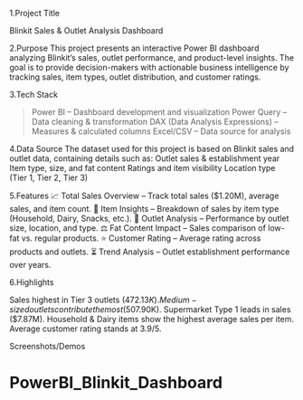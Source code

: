 1.Project Title

Blinkit Sales & Outlet Analysis Dashboard

2.Purpose
This project presents an interactive Power BI dashboard analyzing Blinkit’s sales, outlet performance, and product-level insights. The goal is to provide decision-makers with actionable business intelligence by tracking sales, item types, outlet distribution, and customer ratings.

3.Tech Stack
>Power BI – Dashboard development and visualization
>Power Query – Data cleaning & transformation
>DAX (Data Analysis Expressions) – Measures & calculated columns
>Excel/CSV – Data source for analysis

4.Data Source
The dataset used for this project is based on Blinkit sales and outlet data, containing details such as:
Outlet sales & establishment year
Item type, size, and fat content
Ratings and item visibility
Location type (Tier 1, Tier 2, Tier 3)

5.Features
📈 Total Sales Overview – Track total sales ($1.20M), average sales, and item count.
🛒 Item Insights – Breakdown of sales by item type (Household, Dairy, Snacks, etc.).
🏬 Outlet Analysis – Performance by outlet size, location, and type.
⚖️ Fat Content Impact – Sales comparison of low-fat vs. regular products.
⭐ Customer Rating – Average rating across products and outlets.
⏳ Trend Analysis – Outlet establishment performance over years.

6.Highlights

Sales highest in Tier 3 outlets ($472.13K).
Medium-sized outlets contribute the most ($507.90K).
Supermarket Type 1 leads in sales ($7.87M).
Household & Dairy items show the highest average sales per item.
Average customer rating stands at 3.9/5.

Screenshots/Demos


















# PowerBI_Blinkit_Dashboard
